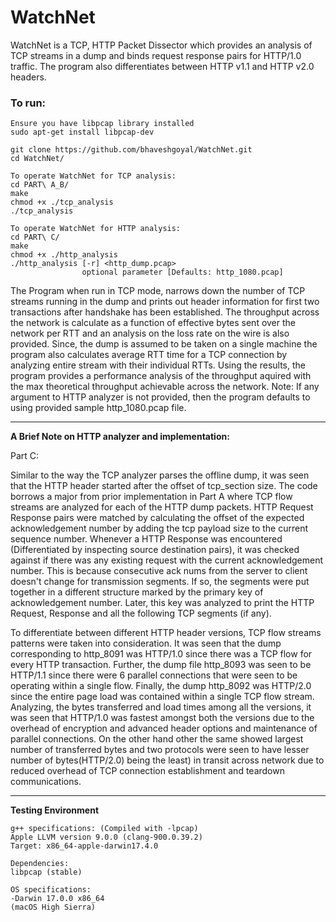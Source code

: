 # WatchNet
WatchNet is a TCP, HTTP Packet Dissector which provides an analysis of TCP streams in a dump and binds request response
pairs for HTTP/1.0 traffic. The program also differentiates between HTTP v1.1 and HTTP v2.0 headers.

### To run:
```
Ensure you have libpcap library installed
sudo apt-get install libpcap-dev

git clone https://github.com/bhaveshgoyal/WatchNet.git
cd WatchNet/

To operate WatchNet for TCP analysis:
cd PART\ A_B/
make
chmod +x ./tcp_analysis
./tcp_analysis

To operate WatchNet for HTTP analysis:
cd PART\ C/
make
chmod +x ./http_analysis
./http_analysis [-r] <http_dump.pcap>
				optional parameter [Defaults: http_1080.pcap]
```

The Program when run in TCP mode, narrows down the number of TCP streams running in the dump and prints out header information for
first two transactions after handshake has been established. The throughput across the network is calculate as a function of effective
bytes sent over the network per RTT and an analysis on the loss rate on the wire is also provided. Since, the dump is assumed to be taken
on a single machine the program also calculates average RTT time for a TCP connection by analyzing entire stream with their individual RTTs.
Using the results, the program provides a performance analysis of the throughput aquired with the max theoretical throughput achievable across
the network.
Note: If any argument to HTTP analyzer is not provided, then the program defaults to using provided sample http\_1080.pcap file.

----------------------------------
**A Brief Note on HTTP analyzer and implementation:**

Part C:

Similar to the way the TCP analyzer parses the offline dump, it was seen that the HTTP header started after the offset of tcp\_section size. The code borrows a major from prior
implementation in Part A where TCP flow streams are analyzed for each of the HTTP dump packets. HTTP Request Response pairs were matched by calculating the offset of the 
expected acknowledgement number by adding the tcp payload size to the current sequence number. Whenever a HTTP Response was encountered (Differentiated by inspecting source
destination pairs), it was checked against if there was any existing request with the current acknowledgement number. This is because consecutive ack nums from the server to
client doesn't change for transmission segments. If so, the segments were put together in a different structure marked by the primary key of acknowledgement number. Later,
this key was analyzed to print the HTTP Request, Response and all the following TCP segments (if any).

To differentiate between different HTTP header versions, TCP flow streams patterns were taken into consideration. It was seen that the dump corresponding to http\_8091 was
HTTP/1.0 since there was a TCP flow for every HTTP transaction. Further, the dump file http\_8093 was seen to be HTTP/1.1 since there were 6 parallel connections that were seen
to be operating within a single flow. Finally, the dump http\_8092 was HTTP/2.0 since the entire page load was contained within a single TCP flow stream.
Analyzing, the bytes transferred and load times among all the versions, it was seen that HTTP/1.0 was fastest amongst both the versions due to the overhead of encryption and advanced header
options and maintenance of parallel connections. On the other hand other the same showed largest number of transferred bytes and two protocols were seen to have lesser number of bytes(HTTP/2.0)
being the least) in transit across network due to reduced overhead of TCP connection establishment and teardown communications.


----------------------------
**Testing Environment**

```
g++ specifications: (Compiled with -lpcap)
Apple LLVM version 9.0.0 (clang-900.0.39.2)
Target: x86_64-apple-darwin17.4.0

Dependencies:
libpcap (stable)

OS specifications:
-Darwin 17.0.0 x86_64
(macOS High Sierra)

```